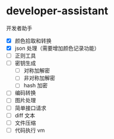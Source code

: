 # developer-assistant

开发者助手

- [x] 颜色拾取和转换
- [x] json 处理（需要增加颜色记录功能）
- [ ] 正则工具
- [ ] 密钥生成
  - [ ] 对称加解密
  - [ ] 非对称加解密
  - [ ] hash 加密
- [ ] 编码转换
- [ ] 图片处理
- [ ] 简单接口请求
- [ ] diff 文本
- [ ] 文件压缩
- [ ] 代码执行 vm
